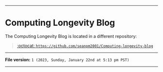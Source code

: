 
***

# Computing Longevity Blog

The Computing Longevity Blog is located in a different repository:

> [:octocat: `https://github.com/seanpm2001/Computing-longevity-blog`](https://github.com/seanpm2001/Computing-longevity-blog/)

***

**File version:** `1 (2023, Sunday, January 22nd at 5:13 pm PST)`

***
